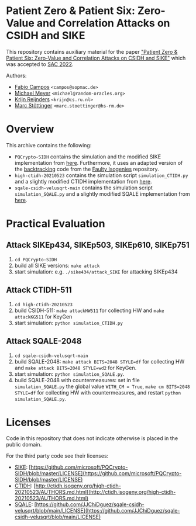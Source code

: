 # Patient Zero & Patient Six: Zero-Value and Correlation Attacks on CSIDH and SIKE

This repository contains auxiliary material for the paper ["Patient Zero & Patient Six: Zero-Value and Correlation Attacks on CSIDH and SIKE"](https://eprint.iacr.org/2022/904) which was accepted to [SAC 2022](https://www.sac2022.ca/).

Authors:
- [Fabio Campos](https://www.sopmac.org/) `<campos@sopmac.de>` 
- [Michael Meyer](https://www.uni-regensburg.de/informatics-data-science/qpc/team/dr-michael-meyer/index.html) `<michael@random-oracles.org>`
- [Krijn Reijnders](https://krijnreijnders.com/) `<krijn@cs.ru.nl>`
- [Marc Stöttinger](https://www.hs-rm.de/de/hochschule/person`<en/stoettinger-marc) `<marc.stoettinger@hs-rm.de>`

# Overview

This archive contains the following:

- `PQCrypto-SIDH` contains the simulation and the modified SIKE implementation from [here](https://github.com/microsoft/PQCrypto-SIDH). Furthermore, it uses an adapted version of the [backtracking](https://github.com/FaultyIsogenies/faulty-isogeny-code/blob/main/sidh_attack.c#L278) code from the [Faulty Isogenies](https://github.com/FaultyIsogenies/faulty-isogeny-code) repository.
- `high-ctidh-20210523` contains the simulation script `simulation_CTIDH.py` and a slightly modified CTIDH implementation from [here](http://ctidh.isogeny.org/software.html).
- `sqale-csidh-velusqrt-main` contains the simulation script `simulation_SQALE.py` and a slightly modified SQALE implementation from [here](https://github.com/JJChiDguez/sqale-csidh-velusqrt).

# Practical Evaluation

## Attack SIKEp434, SIKEp503, SIKEp610, SIKEp751
1. ```cd PQCrypto-SIDH```
2. build all SIKE versions: ```make attack``` 
3. start simulation: e.g. ```./sike434/attack_SIKE``` for attacking SIKEp434

## Attack CTIDH-511
1. ```cd high-ctidh-20210523```
2. build CSIDH-511: ```make attackHW511``` for collecting HW and ```make attackKG511``` for KeyGen
3. start simulation: ```python simulation_CTIDH.py```

## Attack SQALE-2048
1. ```cd sqale-csidh-velusqrt-main```
2. build SQALE-2048: ```make attack BITS=2048 STYLE=df``` for collecting HW and ```make attack BITS=2048 STYLE=wd2``` for KeyGen.
3. start simulation: ```python simulation_SQALE.py```.
4. build SQALE-2048 with countermeasures: set in file ```simulation_SQALE.py``` the global value ```WITH_CM = True```, ```make cm BITS=2048 STYLE=df``` for collecting HW with countermeasures, and restart ```python simulation_SQALE.py```.



# Licenses

Code in this repository that does not indicate otherwise is placed in the public domain.

For the third party code see their licenses:


- [SIKE](https://github.com/microsoft/PQCrypto-SIDH): [https://github.com/microsoft/PQCrypto-SIDH/blob/master/LICENSE](https://github.com/microsoft/PQCrypto-SIDH/blob/master/LICENSE)
- [CTIDH](http://ctidh.isogeny.org/): [http://ctidh.isogeny.org/high-ctidh-20210523/AUTHORS.md.html](http://ctidh.isogeny.org/high-ctidh-20210523/AUTHORS.md.html)
- [SQALE](https://github.com/JJChiDguez/sqale-csidh-velusqrt): [https://github.com/JJChiDguez/sqale-csidh-velusqrt/blob/main/LICENSE](https://github.com/JJChiDguez/sqale-csidh-velusqrt/blob/main/LICENSE)
